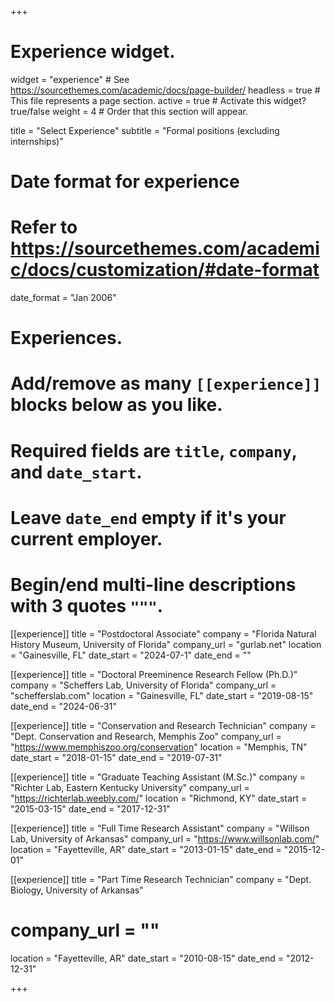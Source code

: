+++
# Experience widget.
widget = "experience"  # See https://sourcethemes.com/academic/docs/page-builder/
headless = true  # This file represents a page section.
active = true  # Activate this widget? true/false
weight = 4  # Order that this section will appear.

title = "Select Experience"
subtitle = "Formal positions (excluding internships)"

# Date format for experience
#   Refer to https://sourcethemes.com/academic/docs/customization/#date-format
date_format = "Jan 2006"

# Experiences.
#   Add/remove as many `[[experience]]` blocks below as you like.
#   Required fields are `title`, `company`, and `date_start`.
#   Leave `date_end` empty if it's your current employer.
#   Begin/end multi-line descriptions with 3 quotes `"""`.

[[experience]]
  title = "Postdoctoral Associate"
  company = "Florida Natural History Museum, University of Florida"
  company_url = "gurlab.net"
  location = "Gainesville, FL"
  date_start = "2024-07-1"
  date_end = ""

[[experience]]
  title = "Doctoral Preeminence Research Fellow (Ph.D.)"
  company = "Scheffers Lab, University of Florida"
  company_url = "schefferslab.com"
  location = "Gainesville, FL"
  date_start = "2019-08-15"
  date_end = "2024-06-31"

[[experience]]
  title = "Conservation and Research Technician"
  company = "Dept. Conservation and Research, Memphis Zoo"
  company_url = "https://www.memphiszoo.org/conservation"
  location = "Memphis, TN"
  date_start = "2018-01-15"
  date_end = "2019-07-31"

[[experience]]
  title = "Graduate Teaching Assistant (M.Sc.)"
  company = "Richter Lab, Eastern Kentucky University"
  company_url = "https://richterlab.weebly.com/"
  location = "Richmond, KY"
  date_start = "2015-03-15"
  date_end = "2017-12-31"
  
[[experience]]
  title = "Full Time Research Assistant"
  company = "Willson Lab, University of Arkansas"
  company_url = "https://www.willsonlab.com/"
  location = "Fayetteville, AR"
  date_start = "2013-01-15"
  date_end = "2015-12-01"
  
[[experience]]
  title = "Part Time Research Technician"
  company = "Dept. Biology, University of Arkansas"
  # company_url = ""
  location = "Fayetteville, AR"
  date_start = "2010-08-15"
  date_end = "2012-12-31"

+++

